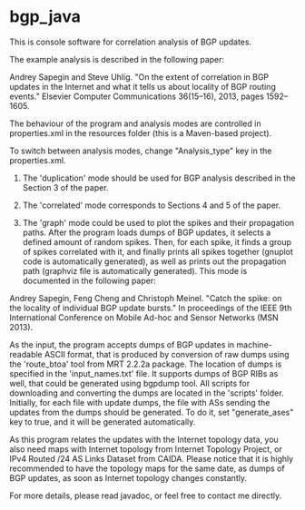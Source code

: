 bgp_java
========

This is console software for correlation analysis of BGP updates.

The example analysis is described in the following paper:

Andrey Sapegin and Steve Uhlig. "On the extent of correlation in BGP updates in the Internet and what it tells us about locality of BGP routing events." Elsevier Computer Communications 36(15–16), 2013, pages 1592–
1605.

The behaviour of the program and analysis modes are controlled in properties.xml in the resources folder (this is a Maven-based project).

To switch between analysis modes, change "Analysis_type" key in the properties.xml.

1. The 'duplication' mode should be used for BGP analysis described in the Section 3 of the paper.

2. The 'correlated' mode corresponds to Sections 4 and 5 of the paper.

3. The 'graph' mode could be used to plot the spikes and their propagation paths. After the program loads dumps of BGP updates, it selects a defined amount of random spikes. Then, for each spike, it finds a group of spikes correlated with it, and finally prints all spikes together (gnuplot code is automatically generated), as well as prints out the propagation path (graphviz file is automatically generated). This mode is documented in the following paper:

  Andrey Sapegin, Feng Cheng and Christoph Meinel. "Catch the spike: on the locality of individual BGP update bursts." In proceedings of the IEEE 9th International Conference on Mobile Ad-hoc and Sensor Networks (MSN 2013).

As the input, the program accepts dumps of BGP updates in machine-readable ASCII format, that is produced by conversion of raw dumps using the 'route_btoa' tool from MRT 2.2.2a package. The location of dumps is specified in the 'input_names.txt' file.
It supports dumps of BGP RIBs as well, that could be generated using bgpdump tool.
All scripts for downloading and converting the dumps are located in the 'scripts' folder.
Initially, for each file with update dumps, the file with ASs sending the updates from the dumps should be generated. To do it, set "generate_ases" key to true, and it will be generated automatically.

As this program relates the updates with the Internet topology data, you also need maps with Internet topology from Internet Topology Project, or IPv4 Routed /24 AS Links Dataset from CAIDA. Please notice that it is highly recommended to have the topology maps for the same date, as dumps of BGP updates, as soon as Internet topology changes constantly.

For more details, please read javadoc, or feel free to contact me directly.
